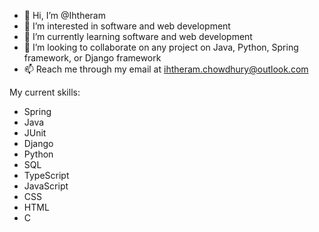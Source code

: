 - 👋 Hi, I’m @Ihtheram
- 👀 I’m interested in software and web development
- 🌱 I’m currently learning software and web development
- 💞️ I’m looking to collaborate on any project on Java, Python, Spring framework, or Django framework
- 📫 Reach me through my email at ihtheram.chowdhury@outlook.com

My current skills:
- Spring
- Java
- JUnit
- Django
- Python
- SQL
- TypeScript
- JavaScript
- CSS
- HTML
- C

<!---
Ihtheram/Ihtheram is a ✨ special ✨ repository because its `README.md` (this file) appears on your GitHub profile.
You can click the Preview link to take a look at your changes.
--->

